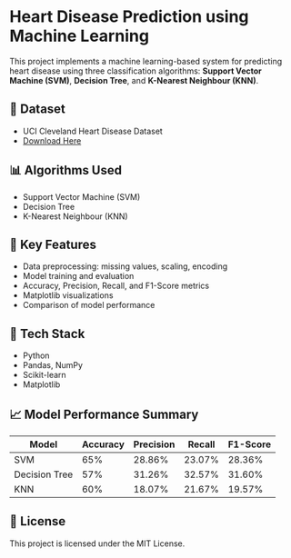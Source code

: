 # Heart Disease Prediction using Machine Learning

This project implements a machine learning-based system for predicting heart disease using three classification algorithms: **Support Vector Machine (SVM)**, **Decision Tree**, and **K-Nearest Neighbour (KNN)**.

## 📁 Dataset
- UCI Cleveland Heart Disease Dataset  
- [Download Here](https://archive.ics.uci.edu/ml/machine-learning-databases/heart-disease/processed.cleveland.data)

## 📊 Algorithms Used
- Support Vector Machine (SVM)
- Decision Tree
- K-Nearest Neighbour (KNN)

## 📌 Key Features
- Data preprocessing: missing values, scaling, encoding
- Model training and evaluation
- Accuracy, Precision, Recall, and F1-Score metrics
- Matplotlib visualizations
- Comparison of model performance

## 🔧 Tech Stack
- Python
- Pandas, NumPy
- Scikit-learn
- Matplotlib

## 📈 Model Performance Summary

| Model       | Accuracy | Precision | Recall | F1-Score |
|-------------|----------|-----------|--------|----------|
| SVM         | 65%      | 28.86%    | 23.07% | 28.36%   |
| Decision Tree | 57%    | 31.26%    | 32.57% | 31.60%   |
| KNN         | 60%      | 18.07%    | 21.67% | 19.57%   |

## 📄 License
This project is licensed under the MIT License.
